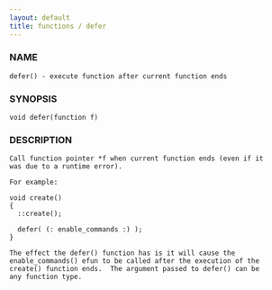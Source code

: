 ```yaml
---
layout: default
title: functions / defer
---
```


### NAME

    defer() - execute function after current function ends

### SYNOPSIS

    void defer(function f)

### DESCRIPTION

    Call function pointer *f when current function ends (even if it 
    was due to a runtime error).
     
    For example: 
    
    void create()
    {
      ::create();
      
      defer( (: enable_commands :) );
    }
    
    The effect the defer() function has is it will cause the 
    enable_commands() efun to be called after the execution of the
    create() function ends.  The argument passed to defer() can be
    any function type.

